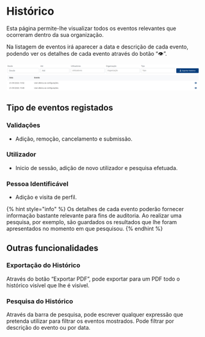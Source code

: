 # Histórico

Esta página permite-lhe visualizar todos os eventos relevantes que ocorreram dentro da sua organização.

Na listagem de eventos irá aparecer a data e descrição de cada evento, podendo ver os detalhes de cada evento através do botão “👁”.

![Página de histórico](../.gitbook/assets/f.jpg)

## Tipo de eventos registados

### Validações

* Adição, remoção, cancelamento e submissão.

### Utilizador

* Inicio de sessão, adição de novo utilizador e pesquisa efetuada.

### Pessoa Identificável

* Adição e visita de perfil.

{% hint style="info" %}
Os detalhes de cada evento poderão fornecer informação bastante relevante para fins de auditoria. Ao realizar uma pesquisa, por exemplo, são guardados os resultados que lhe foram apresentados no momento em que pesquisou.
{% endhint %}

## Outras funcionalidades

### Exportação do Histórico

Através do botão “Exportar PDF”, pode exportar para um PDF todo o histórico visível que lhe é visível.

### Pesquisa do Histórico

Através da barra de pesquisa, pode escrever qualquer expressão que pretenda utilizar para filtrar os eventos mostrados. Pode filtrar por descrição do evento ou por data.
